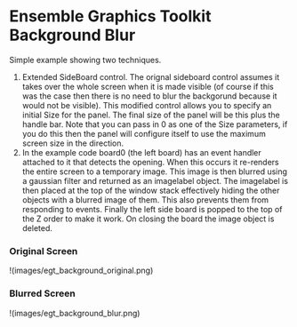 # Ensemble Graphics Toolkit Background Blur


Simple example showing two techniques.
1. Extended SideBoard control. The orignal sideboard control assumes it takes over the whole screen when it is made visible (of course if this was the case then there is no need to blur the backgorund because it would not be visible).
This modified control allows you to specify an initial Size for the panel. The final size of the panel will be this plus the handle bar. Note that you can pass in 0 as one of the Size parameters, if you do this then the panel will configure itself to use the maximum screen size in the direction.
2. In the example code board0 (the left board) has an event handler attached to it that detects the opening. When this occurs it re-renders the entire screen to a temporary image. This image is then blurred using a gaussian filter and returned as an imagelabel object. The imagelabel is then placed at the top of the window stack effectively hiding the other objects with a blurred image of them. This also prevents them from responding to events. Finally the left side board is popped to the top of the Z order to make it work. On closing the board the image object is deleted.

### Original Screen
!(images/egt_background_original.png)
### Blurred Screen
!(images/egt_background_blur.png)
